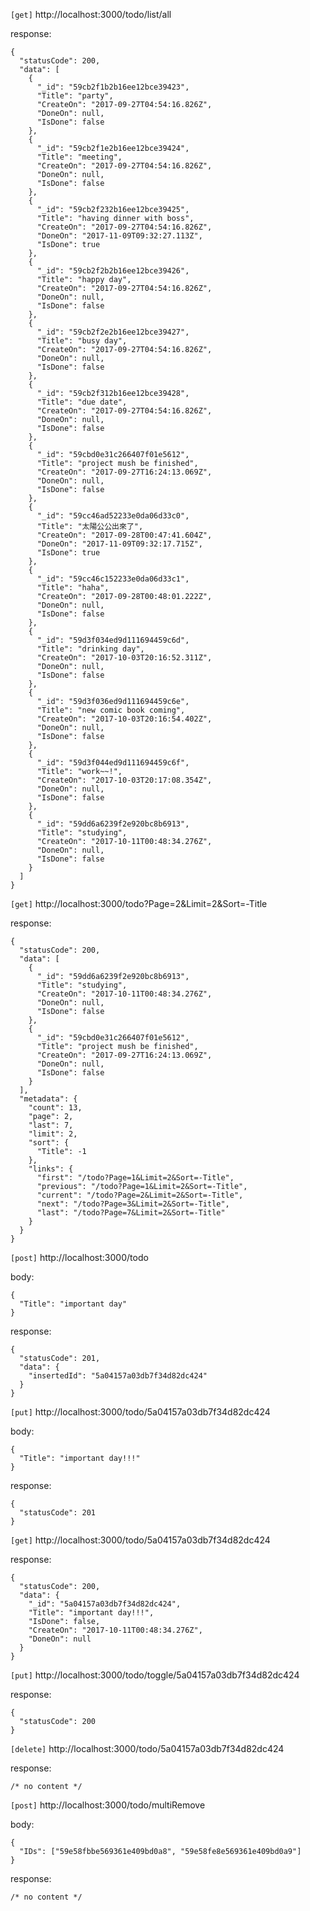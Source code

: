 `[get]` http://localhost:3000/todo/list/all

response:
```
{
  "statusCode": 200,
  "data": [
    {
      "_id": "59cb2f1b2b16ee12bce39423",
      "Title": "party",
      "CreateOn": "2017-09-27T04:54:16.826Z",
      "DoneOn": null,
      "IsDone": false
    },
    {
      "_id": "59cb2f1e2b16ee12bce39424",
      "Title": "meeting",
      "CreateOn": "2017-09-27T04:54:16.826Z",
      "DoneOn": null,
      "IsDone": false
    },
    {
      "_id": "59cb2f232b16ee12bce39425",
      "Title": "having dinner with boss",
      "CreateOn": "2017-09-27T04:54:16.826Z",
      "DoneOn": "2017-11-09T09:32:27.113Z",
      "IsDone": true
    },
    {
      "_id": "59cb2f2b2b16ee12bce39426",
      "Title": "happy day",
      "CreateOn": "2017-09-27T04:54:16.826Z",
      "DoneOn": null,
      "IsDone": false
    },
    {
      "_id": "59cb2f2e2b16ee12bce39427",
      "Title": "busy day",
      "CreateOn": "2017-09-27T04:54:16.826Z",
      "DoneOn": null,
      "IsDone": false
    },
    {
      "_id": "59cb2f312b16ee12bce39428",
      "Title": "due date",
      "CreateOn": "2017-09-27T04:54:16.826Z",
      "DoneOn": null,
      "IsDone": false
    },
    {
      "_id": "59cbd0e31c266407f01e5612",
      "Title": "project mush be finished",
      "CreateOn": "2017-09-27T16:24:13.069Z",
      "DoneOn": null,
      "IsDone": false
    },
    {
      "_id": "59cc46ad52233e0da06d33c0",
      "Title": "太陽公公出來了",
      "CreateOn": "2017-09-28T00:47:41.604Z",
      "DoneOn": "2017-11-09T09:32:17.715Z",
      "IsDone": true
    },
    {
      "_id": "59cc46c152233e0da06d33c1",
      "Title": "haha",
      "CreateOn": "2017-09-28T00:48:01.222Z",
      "DoneOn": null,
      "IsDone": false
    },
    {
      "_id": "59d3f034ed9d111694459c6d",
      "Title": "drinking day",
      "CreateOn": "2017-10-03T20:16:52.311Z",
      "DoneOn": null,
      "IsDone": false
    },
    {
      "_id": "59d3f036ed9d111694459c6e",
      "Title": "new comic book coming",
      "CreateOn": "2017-10-03T20:16:54.402Z",
      "DoneOn": null,
      "IsDone": false
    },
    {
      "_id": "59d3f044ed9d111694459c6f",
      "Title": "work~~!",
      "CreateOn": "2017-10-03T20:17:08.354Z",
      "DoneOn": null,
      "IsDone": false
    },
    {
      "_id": "59dd6a6239f2e920bc8b6913",
      "Title": "studying",
      "CreateOn": "2017-10-11T00:48:34.276Z",
      "DoneOn": null,
      "IsDone": false
    }
  ]
}
```

`[get]` http://localhost:3000/todo?Page=2&Limit=2&Sort=-Title

response:
```
{
  "statusCode": 200,
  "data": [
    {
      "_id": "59dd6a6239f2e920bc8b6913",
      "Title": "studying",
      "CreateOn": "2017-10-11T00:48:34.276Z",
      "DoneOn": null,
      "IsDone": false
    },
    {
      "_id": "59cbd0e31c266407f01e5612",
      "Title": "project mush be finished",
      "CreateOn": "2017-09-27T16:24:13.069Z",
      "DoneOn": null,
      "IsDone": false
    }
  ],
  "metadata": {
    "count": 13,
    "page": 2,
    "last": 7,
    "limit": 2,
    "sort": {
      "Title": -1
    },
    "links": {
      "first": "/todo?Page=1&Limit=2&Sort=-Title",
      "previous": "/todo?Page=1&Limit=2&Sort=-Title",
      "current": "/todo?Page=2&Limit=2&Sort=-Title",
      "next": "/todo?Page=3&Limit=2&Sort=-Title",
      "last": "/todo?Page=7&Limit=2&Sort=-Title"
    }
  }
}
```

`[post]` http://localhost:3000/todo

body:
```
{
  "Title": "important day"
}
```

response:
```
{
  "statusCode": 201,
  "data": {
    "insertedId": "5a04157a03db7f34d82dc424"
  }
}
```

`[put]` http://localhost:3000/todo/5a04157a03db7f34d82dc424

body:
```
{
  "Title": "important day!!!"
}
```

response:
```
{
  "statusCode": 201
}
```

`[get]` http://localhost:3000/todo/5a04157a03db7f34d82dc424

response:
```
{
  "statusCode": 200,
  "data": {
    "_id": "5a04157a03db7f34d82dc424",
    "Title": "important day!!!",
    "IsDone": false,
    "CreateOn": "2017-10-11T00:48:34.276Z",
    "DoneOn": null
  }
}
```

`[put]` http://localhost:3000/todo/toggle/5a04157a03db7f34d82dc424

response:
```
{
  "statusCode": 200
}
```

`[delete]` http://localhost:3000/todo/5a04157a03db7f34d82dc424

response:
```
/* no content */
```

`[post]` http://localhost:3000/todo/multiRemove

body:
```
{
  "IDs": ["59e58fbbe569361e409bd0a8", "59e58fe8e569361e409bd0a9"]
}
```

response:
```
/* no content */
```
